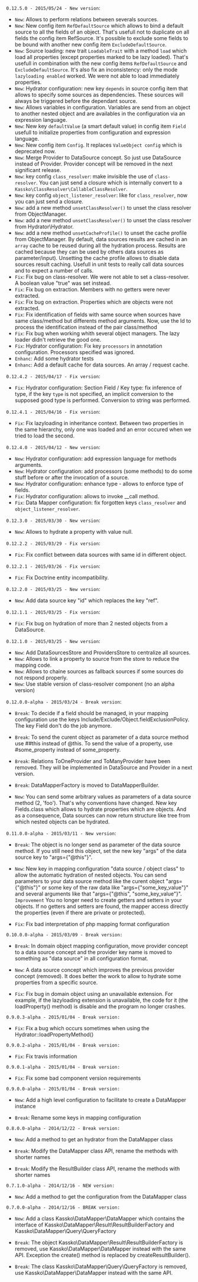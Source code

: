 `0.12.5.0 - 2015/05/24 - New version`:
* `New`: Allows to perform relations between severals sources.
* `New`: New config item `RefDefaultSource` which allows to bind a default source to all the fields of an object. That's usefull not to duplicate on all fields the config item RefSource. It's possible to exclude some fields to be bound with another new config item `ExcludeDefaultSource`.
* `New`: Source loading: new trait `LoadableTrait` with a method `load` which load all properties (except properties marked to be lazy loaded). That's usefull in combination with the new config items `RefDefaultSource` and `ExcludeDefaultSource`. It's also fix an inconsistency: only the mode `lazyloading enabled` worked. We were not able to load immediately properties.
* `New`: Hydrator configuration: new key `depends` in source config item that allows to specify some sources as dependencies. These sources will always be triggered before the dependant source.
* `New`: Allows variables in configuration. Variables are send from an object to another nested object and are availables in the configuration via an expression language. 
* `New`: New key `defaultValue` (a smart default value) in config item `Field` usefull to initialize properties from configuration and expression language.
* `New`: New config item `Config`. It replaces `ValueObject config` which is deprecated now.
* `New`: Merge Provider to DataSource concept. So just use DataSource instead of Provider. Provider concept will be removed in the next significant release.
* `New`: key config `class_resolver`: make invisible the use of `class-resolver`. You can just send a closure which is internally convert to a `Kassko\ClassResolver\CallableClassResolver`. 
* `New`: key config `object_listener_resolver`: like for `class_resolver`, now you can just send a closure. 
* `New`: add a new method `unsetClassResolver()` to unset the class resolver from ObjectManager.
* `New`: add a new method `unsetClassResolver()` to unset the class resolver from Hydrator\Hydrator.
* `New`: add a new method `unsetCacheProfile()` to unset the cache profile from ObjectManager. By default, data sources results are cached in an `array` cache to be reused during all the hydration process. Results are cached because they can be used by others data sources as parameter/input). Unsetting the cache profile allows to disable data sources result caching. Usefull in unit tests to really call data sources and to expect a number of calls.
* `Fix`: Fix bug on class-resolver. We were not able to set a class-resolver. A boolean value "true" was set instead.
* `Fix`: Fix bug on extraction. Members with no getters were never extracted.
* `Fix`: Fix bug on extraction. Properties which are objects were not extracted.
* `Fix`: Fix identification of fields with same source when sources have same class/method but differents method arguments.  Now, use the Id to process the identification instead of the pair class/method
* `Fix`: Fix bug when working whith several object managers. The lazy loader didn't retrieve the good one.
* `Fix`: Hydrator configuration: Fix key `processors` in annotation configuration. Processors specified was ignored. 
* `Enhanc`: Add some hydrator tests
* `Enhanc`: Add a default cache for data sources. An array / request cache.

`0.12.4.2 - 2015/04/17 - Fix version`:
* `Fix`: Hydrator configuration: Section Field / Key type: fix inference of type, if the key `type` is not specified, an implicit conversion to the supposed good type is performed. Conversion to string was performed. 

`0.12.4.1 - 2015/04/16 - Fix version`:
* `Fix`: Fix lazyloading in inheritance context. Between two properties in the same hierarchy, only one was loaded and an error occured when we tried to load the second.

`0.12.4.0 - 2015/04/12 - New version`:
* `New`: Hydrator configuration: add expression language for methods arguments.
* `New`: Hydrator configuration: add processors (some methods) to do some stuff before or after the invocation of a source.
* `New`: Hydrator configuration: enhance type - allows to enforce type of fields.
* `Fix`: Hydrator configuration: allows to invoke __call method. 
* `Fix`: Data Mapper configuration: fix forgotten keys `class_resolver` and `object_listener_resolver`.

`0.12.3.0 - 2015/03/30 - New version`:
* `New`: Allows to hydrate a property with value null.

`0.12.2.2 - 2015/03/29 - Fix version`:
* `Fix`: Fix conflict between data sources with same id in different object.

`0.12.2.1 - 2015/03/26 - Fix version`:
* `Fix`: Fix Doctrine entity incompatibility.

`0.12.2.0 - 2015/03/25 - New version`:
* `New`: Add data source key "id" which replaces the key "ref".

`0.12.1.1 - 2015/03/25 - Fix version`:
* `Fix`: Fix bug on hydration of more than 2 nested objects from a DataSource.

`0.12.1.0 - 2015/03/25 - New version`:
* `New`: Add DataSourcesStore and ProvidersStore to centralize all sources.
* `New`: Allows to link a property to source from the store to reduce the mapping code.
* `New`: Allows to chaine sources as fallback sources if some sources do not respond properly.
* `New`: Use stable version of class-resolver component (no an alpha version)

`0.12.0.0-alpha - 2015/03/24 - Break version`:
* `Break`: To decide if a field should be managed, in your mapping configuration use the keys Include/Exclude/Object.fieldExclusionPolicy. The key Field don't do the job anymore.
* `Break`: To send the curent object as parameter of a data source method use ##this instead of @this. To send the value of a property, use #some_property instead of some_property.
* `Break`: Relations ToOneProvider and ToManyProvider have been removed. They will be implemented in DataSource and Provider in a next version.
* `Break`: DataMapperFactory is moved to DataMapperBuilder.

* `New`: 
You can send some arbitrary values as parameters of a data source method (2, 'foo'). That's why conventions have changed.
New key Fields.class which allows to hydrate properties which are objects.
And as a consequence, Data sources can now return structure like tree from which nested objects can be hydrated.

`0.11.0.0-alpha - 2015/03/11 - New version`:
* ` Break `: The object is no longer send as parameter of the data source method. If you still need this object, set the new key "args" of the data source key to "args={"@this"}".

* ` New `: New key in mapping configuration "data source / object class" to allow the automatic hydration of nested objects. You can send parameters to your data source method like the curent object "args={"@this"}" or some key of the raw data like "args={"some_key_value"}" and several arguments like that "args={"@this", "some_key_value"}".
` Improvement ` You no longer need to create getters and setters in your objects. If no getters and setters are found, the mapper access directly the properties (even if there are private or protected).

* ` Fix `: Fix bad interpretation of php mapping format configuration

`0.10.0.0-alpha - 2015/03/09 - Break version:`
* ` Break `: In domain object mapping configuration, move provider concept to a data source concept and the provider key name is moved to something as "data source" in all configuration format.

* ` New `: A data source concept which improves the previous provider concept (removed). It does better the work to allow to hydrate some properties from a specific source.

* ` Fix `: Fix bug in domain object using an unavailable extension. For example, if the lazyloading extension is unavailable, the code for it (the loadProperty() method) is disable and the program no longer crashes.

`0.9.0.3-alpha - 2015/01/04 - Break version:`
* ` Fix `: Fix a bug which occurs sometimes when using the Hydrator::loadPropertyMethod()

`0.9.0.2-alpha - 2015/01/04 - Break version:`
* ` Fix `: Fix travis information

`0.9.0.1-alpha - 2015/01/04 - Break version:`
* ` Fix `: Fix some bad component version requirements

`0.9.0.0-alpha - 2015/01/04 - Break version:`
* ` New `: Add a high level configuration to facilitate to create a DataMapper instance

* ` Break `: Rename some keys in mapping configuration

`0.8.0.0-alpha - 2014/12/22 - Break version:`
* ` New `: Add a method to get an hydrator from the DataMapper class

* ` Break `: Modify the DataMapper class API, rename the methods with shorter names

* ` Break `: Modify the ResultBuilder class API, rename the methods with shorter names

`0.7.1.0-alpha - 2014/12/16 - NEW version:`
* ` New `: Add a method to get the configuration from the DataMapper class

`0.7.0.0-alpha - 2014/12/16 - BREAK version:`
* ` New `: Add a class Kassko\DataMapper\DataMapper which contains the interface of Kassko\DataMapper\Result\ResultBuilderFactory and Kassko\DataMapper\Query\QueryFactory

* ` Break `: The object Kassko\DataMapper\Result\ResultBuilderFactory is removed, use Kassko\DataMapper\DataMapper instead with the same API. Exception the create() method is replaced by createResultBuilder().

* ` Break `: The class Kassko\DataMapper\Query\QueryFactory is removed, use Kassko\DataMapper\DataMapper instead with the same API.
